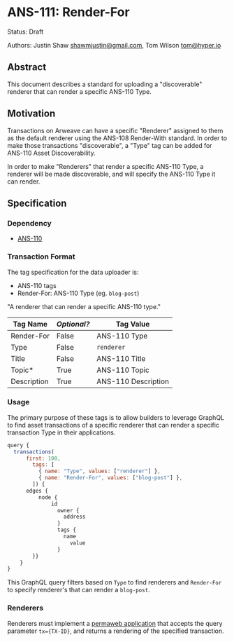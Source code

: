 # ANS-111: Render-For

Status: Draft

Authors: Justin Shaw <shawmjustin@gmail.com>, Tom Wilson <tom@hyper.io>

## Abstract

This document describes a standard for uploading a "discoverable" renderer that can render a specific ANS-110 Type.

## Motivation

Transactions on Arweave can have a specific "Renderer" assigned to them as the default renderer using the ANS-108 Render-With standard. In order to make those transactions "discoverable", a "Type" tag can be added for ANS-110 Asset Discoverability.

In order to make "Renderers" that render a specific ANS-110 Type, a renderer will be made discoverable, and will specify the ANS-110 Type it can render.

## Specification

### Dependency

- [ANS-110](https://github.com/ArweaveTeam/arweave-standards/blob/master/ans/ANS-110.md)

### Transaction Format

The tag specification for the data uploader is:

- ANS-110 tags
- Render-For: ANS-110 Type (eg. `blog-post`)

"A renderer that can render a specific ANS-110 type."

| Tag Name    | _Optional?_ | Tag Value           |
| ----------- | ----------- | ------------------- |
| Render-For  | False       | ANS-110 Type        |
| Type        | False       | `renderer`          |
| Title       | False       | ANS-110 Title       |
| Topic\*     | True        | ANS-110 Topic       |
| Description | True        | ANS-110 Description |

### Usage

The primary purpose of these tags is to allow builders to leverage GraphQL to find asset transactions of a specific renderer that can render a specific transaction Type in their applications.

```javascript
query {
  transactions(
      first: 100,
        tags: [
          { name: "Type", values: ["renderer"] },
          { name: "Render-For", values: ["blog-post"] },
        ]) {
      edges {
          node {
              id
                owner {
                  address
                }
                tags {
                  name
                    value
                }
        }}
    }
}
```

This GraphQL query filters based on `Type` to find renderers and `Render-For` to specify renderer's that can render a `blog-post`.

### Renderers

Renderers must implement a [permaweb application](https://cookbook.arweave.dev/concepts/permawebApplications.html) that accepts the query parameter `tx={TX-ID}`, and returns a rendering of the specified transaction.
